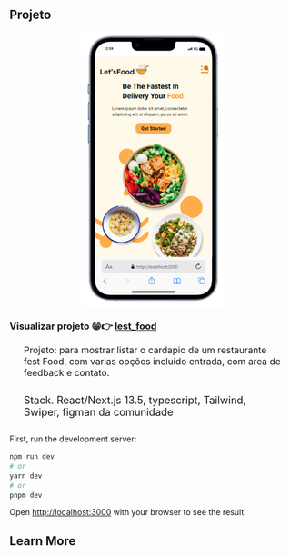 ## Projeto

<div style="display:flex;justify-content:center"><img style="width:250px" src="./public/assets/lestFood_page.png" /></div>

### Visualizar projeto 😁👉 [lest_food](http://localhost:3000)

<p style="font-size:16px;padding:0px 25px 10px">
    Projeto: para mostrar listar o cardapio de um restaurante fest Food,
    com varias opções incluido entrada, com area de feedback e contato.
</p>

<p style="font-size:18px;padding:0px 25px 10px">Stack. React/Next.js 13.5, typescript, Tailwind, Swiper, figman da comunidade 
</p>

First, run the development server:

```bash
npm run dev
# or
yarn dev
# or
pnpm dev
```

Open [http://localhost:3000](http://localhost:3000) with your browser to see the result.

## Learn More
